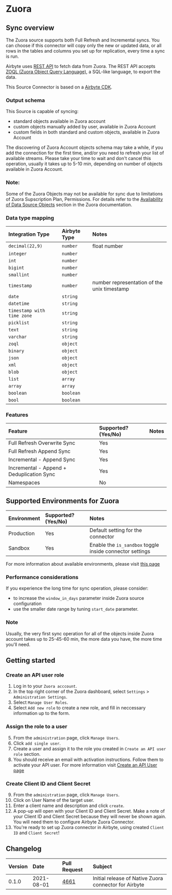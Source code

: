 # Zuora

## Sync overview

The Zuora source supports both Full Refresh and Incremental syncs. You can choose if this connector will copy only the new or updated data, or all rows in the tables and columns you set up for replication, every time a sync is run.

Airbyte uses [REST API](https://www.zuora.com/developer/api-reference/#section/Introduction) to fetch data from Zuora. The REST API accepts [ZOQL (Zuora Object Query Language)](https://knowledgecenter.zuora.com/Central_Platform/Query/Export_ZOQL), a SQL-like language, to export the data.

This Source Connector is based on a [Airbyte CDK](https://docs.airbyte.io/contributing-to-airbyte/python).

### Output schema

This Source is capable of syncing:

* standard objects available in Zuora account
* custom objects manually added by user, available in Zuora Account
* custom fields in both standard and custom objects, available in Zuora Account

The discovering of Zuora Account objects schema may take a while, if you add the connection for the first time, and/or you need to refresh your list of available streams. Please take your time to wait and don't cancel this operation, usually it takes up to 5-10 min, depending on number of objects available in Zuora Account.

### Note:
Some of the Zuora Objects may not be available for sync due to limitations of Zuora Supscription Plan, Permissions.
For details refer to the [Availability of Data Source Objects](https://knowledgecenter.zuora.com/DC_Developers/M_Export_ZOQL) section in the Zuora documentation.


### Data type mapping

| Integration Type | Airbyte Type | Notes |
| :--- | :--- | :--- |
| `decimal(22,9)` | `number` | float number |
| `integer` | `number` |  |
| `int` | `number` |  |
| `bigint` | `number` |  |
| `smallint` | `number` |  |
| `timestamp` | `number` | number representation of the unix timestamp |
| `date` | `string` |  |
| `datetime` | `string` |  |
| `timestamp with time zone` | `string` |  |
| `picklist` | `string` |  |
| `text` | `string` |  |
| `varchar` | `string` |  |
| `zoql` | `object` |  |
| `binary` | `object` |  |
| `json` | `object` |  |
| `xml` | `object` |  |
| `blob` | `object` |  |
| `list` | `array` |  |
| `array` | `array` |  |
| `boolean` | `boolean` |  |
| `bool` | `boolean` |  |

### Features

| Feature | Supported?\(Yes/No\) | Notes |
| :--- | :--- | :--- |
| Full Refresh Overwrite Sync | Yes |  |
| Full Refresh Append Sync  | Yes |  |
| Incremental - Append Sync | Yes |  |
| Incremental - Append + Deduplication Sync | Yes |  |
| Namespaces | No |  |

## Supported Environments for Zuora
| Environment | Supported?\(Yes/No\) | Notes |
| :--- | :--- | :--- |
| Production | Yes | Default setting for the connector|
| Sandbox | Yes | Enable the `is_sandbox` toggle inside connector settings |

For more information about available environments, please visit [this page](https://knowledgecenter.zuora.com/BB_Introducing_Z_Business/D_Zuora_Environments)

### Performance considerations

If you experience the long time for sync operation, please consider:
* to increase the `window_in_days` parameter inside Zuora source configuration
* use the smaller date range by tuning `start_date` parameter.

### Note
Usually, the very first sync operation for all of the objects inside Zuora account takes up to 25-45-60 min, the more data you have, the more time you'll need.

## Getting started

### Create an API user role
1. Log in to your `Zuora acccount`.
2. In the top right corner of the Zuora dashboard, select `Settings` > `Administration Settings`.
3. Select `Manage User Roles`.
4. Select `Add new role` to create a new role, and fill in neccessary information up to the form.

### Assign the role to a user
5. From the `administration` page, click `Manage Users`.
6. Click `add single user`.
7. Create a user and assign it to the role you created in `Create an API user role` section.
8. You should receive an email with activation instructions. Follow them to activate your API user.
For more information visit [Create an API User page](https://knowledgecenter.zuora.com/Billing/Tenant_Management/A_Administrator_Settings/Manage_Users/Create_an_API_User)

### Create Client ID and Client Secret
9. From the `administration` page, click `Manage Users`.
10. Click on User Name of the target user.
11. Enter a client name and description and click `create`.
12. A pop-up will open with your Client ID and Client Secret.
    Make a note of your Client ID and Client Secret because they will never be shown again. You will need them to configure Airbyte Zuora Connector.
13. You're ready to set up Zuora connector in Airbyte, using created `Client ID` and `Client Secret`!


## Changelog

| Version | Date       | Pull Request | Subject |
| :------ | :--------  | :--------    | :------ |
| 0.1.0   | 2021-08-01 | [4661](https://github.com/airbytehq/airbyte/pull/4661) | Initial release of Native Zuora connector for Airbyte |
